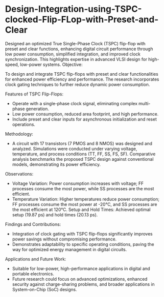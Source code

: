 # Design-Integration-using-TSPC-clocked-Flip-FLop-with-Preset-and-Clear
Designed an optimized True Single-Phase Clock (TSPC) flip-flop with preset and clear functions, enhancing digital circuit performance through low power consumption, simplified integration, and improved clock synchronization. This highlights expertise in advanced VLSI design for high-speed, low-power systems.
Objective:

To design and integrate TSPC flip-flops with preset and clear functionalities for enhanced power efficiency and performance.
The research incorporates clock gating techniques to further reduce dynamic power consumption.

Features of TSPC Flip-Flops:

* Operate with a single-phase clock signal, eliminating complex multi-phase generation.
* Low power consumption, reduced area footprint, and high performance.
* Include preset and clear inputs for asynchronous initialization and reset operations.

Methodology:
* A circuit with 17 transistors (7 PMOS and 8 NMOS) was designed and analyzed.
Simulations were conducted under varying voltage, temperature, and process conditions (TT, FF, SS, FS, SF).
Comparative analysis benchmarks the proposed TSPC design against conventional models, demonstrating its power efficiency.

Observations:
* Voltage Variation: Power consumption increases with voltage; FF processes consume the most power, while SS processes are the most efficient.
* Temperature Variation: Higher temperatures reduce power consumption; FF processes consume the most power at -20°C, and SS processes are the most efficient at 120°C.
Setup and Hold Times: Achieved optimal setup (19.87 ps) and hold times (20.13 ps).

Findings and Contributions:
* Integration of clock gating with TSPC flip-flops significantly improves power savings without compromising performance.
* Demonstrates adaptability to specific operating conditions, paving the way for optimized energy management in digital circuits.

Applications and Future Work:

* Suitable for low-power, high-performance applications in digital and portable electronics.
* Future research could focus on advanced optimizations, enhanced security against charge-sharing problems, and broader applications in System-on-Chip (SoC) designs.
